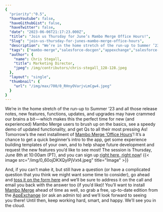```yaml
---
{
  "priority":"0.5",
  "haveYoutube": false,
  "haveGithubGist": false,
  "haveTwitter": false,
  "date": "2023-06-06T21:17:23.000Z",
  "title": "Join us Thursday for June’s Mambo Merge Office Hours!",
  "Slug": "join-us-thursday-for-junes-mambo-merge-office-hours",
  "description": "We’re in the home stretch of the run-up to Summer ’23 and all those release notes, new features, functions, updates, and upgrades...",
  "tags": ["mambo-merge","salesforce-docgen","appexchange","salesforce-app","salesforce"],
  "author": {
    "name": Chris Stegall,
    "title": Marketing Director,
    "jpeg": /img/contributors/chris-stegall_128-128.jpeg
  },
  "layout": "single",
  "thumbnail": {
    "url": "/img/max/700/0_RHnyOVarjvLmCgw4.jpeg"
  }
}
---
```

We’re in the home stretch of the run-up to Summer ’23 and all those release notes, new features, functions, updates, and upgrades may have crammed our brains a bit — which makes this the perfect time for new (and experienced) Mambo Merge users to brush up on the basics, see a speedy demo of updated functionality, and get Qs to all their most pressing As! Tomorrow’s the next installment of [Mambo Merge ‘Office Hours](https://cloud.news.mambomerge.app/officehours)’!
It’s a chance to get a quick beginner’s intro to the app, get some experience building templates of your own, and to help shape future development and request the new features you’d like to see most!
The session is Thursday, June 8th at 10:00am (PT), and you can sign up [right here, right now](https://cloud.news.mambomerge.app/officehours)!
{{< image src="/img/0_60ojDKXQyIPjVxt4.jpeg" title="Image" >}}

And, if you can’t make it, but still have a question (or have a complicated question that you think we might want some time to consider), go ahead and [toss it on the form here](https://forms.gle/xhg2uwkCjk5zmN1ZA) and we’ll be sure to address it on the call and email you back with the answer too (if you’d like)!
You’ll want to install [Mambo Merge](https://appexchange.salesforce.com/appxListingDetail?listingId=a0N3u00000MBinOEAT) ahead of time as well, so grab a free, up-to-date edition from the [AppExchange](https://appexchange.salesforce.com/appxListingDetail?listingId=a0N3u00000MBinOEAT) (or ask an admin to) and we’ll look forward to seeing you there!
Until then, keep working hard, smart, and happy. We’ll see you in the cloud.
